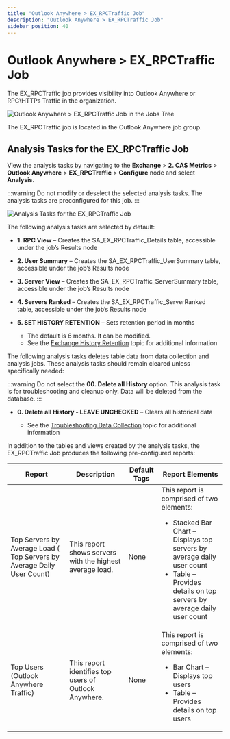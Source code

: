 ```yaml
---
title: "Outlook Anywhere > EX_RPCTraffic Job"
description: "Outlook Anywhere > EX_RPCTraffic Job"
sidebar_position: 40
---
```


# Outlook Anywhere > EX_RPCTraffic Job

The EX_RPCTraffic job provides visibility into Outlook Anywhere or RPC\HTTPs Traffic in the
organization.

![Outlook Anywhere > EX_RPCTraffic Job in the Jobs Tree](/images/accessanalyzer/12.0/solutions/exchange/casmetrics/outlookanywherejobstree.webp)

The EX_RPCTraffic job is located in the Outlook Anywhere job group.

## Analysis Tasks for the EX_RPCTraffic Job

View the analysis tasks by navigating to the **Exchange** > **2. CAS Metrics** > **Outlook
Anywhere** > **EX_RPCTraffic** > **Configure** node and select **Analysis**.

:::warning
Do not modify or deselect the selected analysis tasks. The analysis tasks are
preconfigured for this job.
:::


![Analysis Tasks for the EX_RPCTraffic Job](/images/accessanalyzer/12.0/solutions/exchange/casmetrics/rpctrafficanalysis.webp)

The following analysis tasks are selected by default:

-   **1. RPC View** – Creates the SA_EX_RPCTraffic_Details table, accessible under the job’s Results
       node
-   **2. User Summary** – Creates the SA_EX_RPCTraffic_UserSummary table, accessible under the job’s
       Results node
-   **3. Server View** – Creates the SA_EX_RPCTraffic_ServerSummary table, accessible under the job’s
       Results node
-   **4. Servers Ranked** – Creates the SA_EX_RPCTraffic_ServerRanked table, accessible under the job’s
       Results node
-   **5. SET HISTORY RETENTION** – Sets retention period in months

    - The default is 6 months. It can be modified.
    - See the
      [Exchange History Retention](/docs/accessanalyzer/12.0/solutions/exchange/hubmetrics/collection/ex_metricscollection.md#exchange-history-retention)
      topic for additional information

The following analysis tasks deletes table data from data collection and analysis jobs. These
analysis tasks should remain cleared unless specifically needed:

:::warning
Do not select the **00. Delete all History** option. This analysis task is for
troubleshooting and cleanup only. Data will be deleted from the database.
:::


-   **0. Delete all History - LEAVE UNCHECKED** – Clears all historical data

    - See the
      [Troubleshooting Data Collection](/docs/accessanalyzer/12.0/solutions/exchange/hubmetrics/collection/ex_metricscollection.md#troubleshooting-data-collection)
      topic for additional information

In addition to the tables and views created by the analysis tasks, the EX_RPCTraffic Job produces
the following pre-configured reports:

| Report                                                                 | Description                                              | Default Tags | Report Elements                                                                                                                                                                                              |
| ---------------------------------------------------------------------- | -------------------------------------------------------- | ------------ | ------------------------------------------------------------------------------------------------------------------------------------------------------------------------------------------------------------ |
| Top Servers by Average Load ( Top Servers by Average Daily User Count) | This report shows servers with the highest average load. | None         | This report is comprised of two elements: <ul><li>Stacked Bar Chart – Displays top servers by average daily user count</li><li>Table – Provides details on top servers by average daily user count</li></ul> |
| Top Users (Outlook Anywhere Traffic)                                   | This report identifies top users of Outlook Anywhere.    | None         | This report is comprised of two elements: <ul><li>Bar Chart – Displays top users</li><li>Table – Provides details on top users</li></ul>                                                                     |
